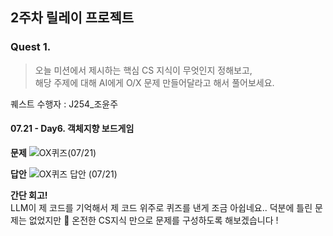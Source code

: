 ## 2주차 릴레이 프로젝트

### Quest 1.

> 오늘 미션에서 제시하는 핵심 CS 지식이 무엇인지 정해보고,<br/>
> 해당 주제에 대해 AI에게 O/X 문제 만들어달라고 해서 풀어보세요.

퀘스트 수행자 : J254\_조윤주

#### 07.21 - Day6. 객체지향 보드게임

**문제**
![OX퀴즈(07/21)](https://img1.daumcdn.net/thumb/R1280x0/?scode=mtistory2&fname=https%3A%2F%2Fblog.kakaocdn.net%2Fdna%2FbmjfBo%2FbtsPs6xCOMO%2FAAAAAAAAAAAAAAAAAAAAAJtG15nOHXiv7ioI8A3W7ecW-uX11neOB2Y2gOmYU3O4%2Fimg.png%3Fcredential%3DyqXZFxpELC7KVnFOS48ylbz2pIh7yKj8%26expires%3D1753973999%26allow_ip%3D%26allow_referer%3D%26signature%3DoiFhcrIihDO0p3FA3i%252BPWU%252BoKak%253D)

**답안**
![OX퀴즈 답안 (07/21)](https://img1.daumcdn.net/thumb/R1280x0/?scode=mtistory2&fname=https%3A%2F%2Fblog.kakaocdn.net%2Fdna%2FcJMiyI%2FbtsPtCpeo3S%2FAAAAAAAAAAAAAAAAAAAAAAj8w4avABIlFQUrIQTD1Ne3gvTl-ebXfrKUX-gPZ_II%2Fimg.png%3Fcredential%3DyqXZFxpELC7KVnFOS48ylbz2pIh7yKj8%26expires%3D1753973999%26allow_ip%3D%26allow_referer%3D%26signature%3DSPx%252BsGvm%252BhYOew7ZV4cH5Gef%252FP8%253D)

**간단 회고!** <br/>
LLM이 제 코드를 기억해서 제 코드 위주로 퀴즈를 낸게 조금 아쉽네요..
덕분에 틀린 문제는 없었지만 🤧 온전한 CS지식 만으로 문제를 구성하도록 해보겠습니다 !
